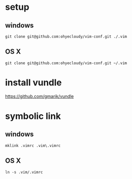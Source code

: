 # setup
## windows
    git clone git@github.com:ohyecloudy/vim-conf.git ./.vim
## OS X
    git clone git@github.com:ohyecloudy/vim-conf.git ~/.vim

# install vundle
https://github.com/gmarik/vundle

# symbolic link
## windows
    mklink .vimrc .vim\.vimrc
## OS X
    ln -s .vim/.vimrc
